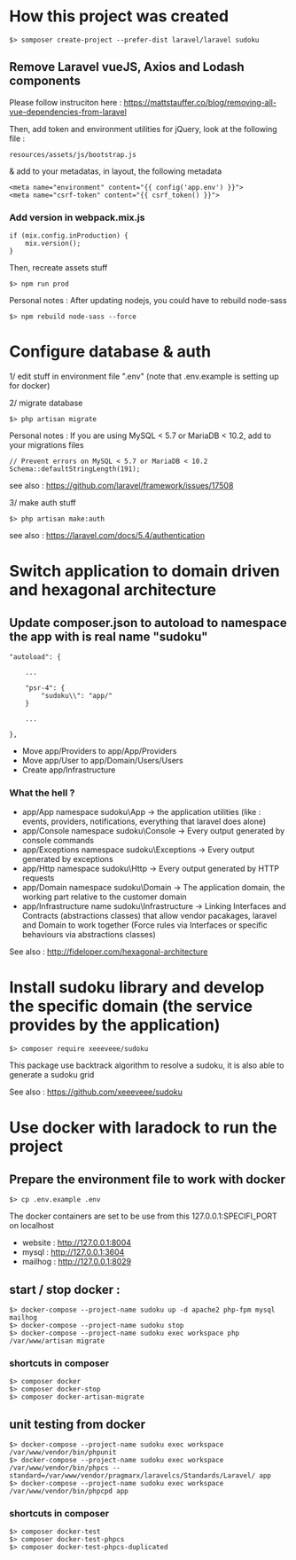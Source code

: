 # How this project was created

    $> somposer create-project --prefer-dist laravel/laravel sudoku

## Remove Laravel vueJS, Axios and Lodash components

Please follow instruciton here : https://mattstauffer.co/blog/removing-all-vue-dependencies-from-laravel

Then, add token and environment utilities for jQuery, look at the following file :

    resources/assets/js/bootstrap.js
    
& add to your metadatas, in layout, the following metadata
    
    <meta name="environment" content="{{ config('app.env') }}">
    <meta name="csrf-token" content="{{ csrf_token() }}">

### Add version in webpack.mix.js

    if (mix.config.inProduction) {
    	mix.version();
    }
    
Then, recreate assets stuff

    $> npm run prod


Personal notes : After updating nodejs, you could have to rebuild node-sass

    $> npm rebuild node-sass --force

# Configure database & auth

1/ edit stuff in environment file ".env" (note that .env.example is setting up for docker)

2/ migrate database

    $> php artisan migrate

Personal notes : If you are using MySQL < 5.7 or MariaDB < 10.2, add to your migrations files

    // Prevent errors on MySQL < 5.7 or MariaDB < 10.2
    Schema::defaultStringLength(191);

see also : https://github.com/laravel/framework/issues/17508

3/ make auth stuff

    $> php artisan make:auth

see also : https://laravel.com/docs/5.4/authentication

# Switch application to domain driven and hexagonal architecture

## Update composer.json to autoload to namespace the app with is real name "sudoku"

    "autoload": {
        
        ...
        
        "psr-4": {
            "sudoku\\": "app/"
        }
        
        ...
        
    },

- Move app/Providers to app/App/Providers
- Move app/User to app/Domain/Users/Users
- Create app/Infrastructure

### What the hell ?

- app/App namespace sudoku\App -> the application utilities (like : events, providers, notifications, everything that laravel does alone)
- app/Console namespace sudoku\Console -> Every output generated by console commands
- app/Exceptions namespace sudoku\Exceptions -> Every output generated by exceptions
- app/Http namespace sudoku\Http -> Every output generated by HTTP requests
- app/Domain namespace sudoku\Domain -> The application domain, the working part relative to the customer domain
- app/Infrastructure name sudoku\Infrastructure -> Linking Interfaces and Contracts (abstractions classes) that allow vendor pacakages, laravel and Domain to work together (Force rules via Interfaces or specific behaviours via abstractions classes)

See also : http://fideloper.com/hexagonal-architecture

# Install sudoku library and develop the specific domain (the service provides by the application)

    $> composer require xeeeveee/sudoku

This package use backtrack algorithm to resolve a sudoku, it is also able to generate a sudoku grid 

See also : https://github.com/xeeeveee/sudoku

# Use docker with laradock to run the project

## Prepare the environment file to work with docker

    $> cp .env.example .env

The docker containers are set to be use from this 127.0.0.1:SPECIFI_PORT on localhost

- website : http://127.0.0.1:8004
- mysql : http://127.0.0.1:3604
- mailhog : http://127.0.0.1:8029

## start / stop docker :

    $> docker-compose --project-name sudoku up -d apache2 php-fpm mysql mailhog
    $> docker-compose --project-name sudoku stop
    $> docker-compose --project-name sudoku exec workspace php /var/www/artisan migrate

### shortcuts in composer

    $> composer docker
    $> composer docker-stop
    $> composer docker-artisan-migrate

## unit testing from docker

    $> docker-compose --project-name sudoku exec workspace /var/www/vendor/bin/phpunit
    $> docker-compose --project-name sudoku exec workspace /var/www/vendor/bin/phpcs --standard=/var/www/vendor/pragmarx/laravelcs/Standards/Laravel/ app
    $> docker-compose --project-name sudoku exec workspace /var/www/vendor/bin/phpcpd app

### shortcuts in composer
    
    $> composer docker-test
    $> composer docker-test-phpcs
    $> composer docker-test-phpcs-duplicated
